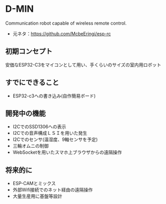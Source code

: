# D-MIN
Communication robot capable of wireless remote control.
- 元ネタ：https://github.com/McbeEringi/esp-rc

## 初期コンセプト
安価なESP32-C3をマイコンとして用い、手くらいのサイズの室内用ロボット

## すでにできること
- ESP32-c3への書き込み(自作簡易ボード)


## 開発中の機能
- I2CでのSSD1306への表示
- I2Cでの音声構成ＬＳＩを用いた発生
- I2Cでのセンサ(温湿度、9軸センサを予定)
- 三輪オムニの制御
- WebSocketを用いたスマホ上ブラウザからの遠隔操作


## 将来的に
- ESP-CAMとミックス
- 外部Wifi接続でのネット経由の遠隔操作
- 大量生産用に基盤等設計
